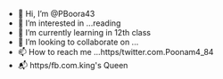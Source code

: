 - 👋 Hi, I’m @PBoora43
- 👀 I’m interested in ...reading 
-   🌱 I’m currently learning in 12th class 
- 💞️ I’m looking to collaborate on ...
- 📫 How to reach me ...https/twitter.com.Poonam4_84 
- 📬 https/fb.com.king's Queen 


